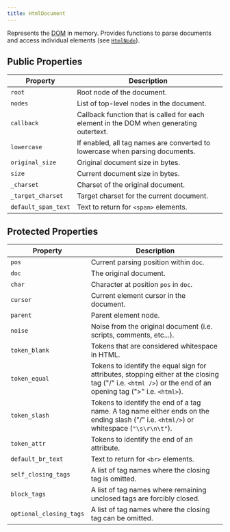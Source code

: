 ```yaml
---
title: HtmlDocument
---
```


Represents the [DOM](https://en.wikipedia.org/wiki/Document_Object_Model) in memory. Provides functions to parse documents and access individual elements (see [`HtmlNode`](../HtmlNode/)).

## Public Properties

| Property              | Description
| --------              | -----------
| `root`                | Root node of the document.
| `nodes`               | List of top-level nodes in the document.
| `callback`            | Callback function that is called for each element in the DOM when generating outertext.
| `lowercase`           | If enabled, all tag names are converted to lowercase when parsing documents.
| `original_size`       | Original document size in bytes.
| `size`                | Current document size in bytes.
| `_charset`            | Charset of the original document.
| `_target_charset`     | Target charset for the current document.
| `default_span_text`   | Text to return for `<span>` elements.

## Protected Properties

| Property                  | Description
| --------                  | -----------
| `pos`                     | Current parsing position within `doc`.
| `doc`                     | The original document.
| `char`                    | Character at position `pos` in `doc`.
| `cursor`                  | Current element cursor in the document.
| `parent`                  | Parent element node.
| `noise`                   | Noise from the original document (i.e. scripts, comments, etc...).
| `token_blank`             | Tokens that are considered whitespace in HTML.
| `token_equal`             | Tokens to identify the equal sign for attributes, stopping either at the closing tag ("/" i.e. `<html />`) or the end of an opening tag (">" i.e. `<html>`).
| `token_slash`             | Tokens to identify the end of a tag name. A tag name either ends on the ending slash ("/" i.e. `<html/>`) or whitespace (`"\s\r\n\t"`).
| `token_attr`              | Tokens to identify the end of an attribute.
| `default_br_text`         | Text to return for `<br>` elements.
| `self_closing_tags`       | A list of tag names where the closing tag is omitted.
| `block_tags`              | A list of tag names where remaining unclosed tags are forcibly closed.
| `optional_closing_tags`   | A list of tag names where the closing tag can be omitted.